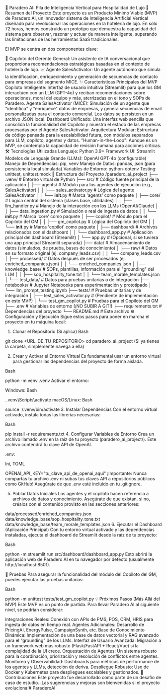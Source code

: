 🏨 Paradero AI: Pila de Inteligencia Vertical para Hospitalidad de Lujo
🚀 Resumen del Proyecto
Este proyecto es un Producto Mínimo Viable (MVP) de Paradero AI, un innovador sistema de Inteligencia Artificial Vertical diseñado para revolucionar las operaciones en la hotelería de lujo. En solo 72 horas, hemos construido un prototipo que demuestra la capacidad del sistema para observar, razonar y actuar de manera inteligente, superando las limitaciones de las herramientas SaaS tradicionales.

El MVP se centra en dos componentes clave:

🤖 Copiloto del Gerente General: Un asistente de IA conversacional que proporciona recomendaciones estratégicas basadas en el contexto de hotelería de lujo.
📈 Agente SalesActivator: Un agente autónomo que simula la identificación, enriquecimiento y generación de secuencias de contacto para empresas del segmento MICE.
✨ Características Principales del MVP
Copiloto Inteligente: Interfaz de usuario intuitiva (Streamlit) para que los GM interactúen con un LLM (GPT-4o) y reciban recomendaciones sobre operaciones, moral del equipo y más, aterrizadas en el tono y SOPs de Paradero.
Agente SalesActivator (MICE): Simulación de un agente que "identifica" y "enriquece" datos de empresas, y genera secuencias de email personalizadas para el contacto comercial. Los datos se persisten en un archivo JSON local.
Dashboard Unificado: Una interfaz web sencilla que consolida la funcionalidad del Copiloto y muestra el estado de las empresas procesadas por el Agente SalesActivator.
Arquitectura Modular: Estructura de código pensada para la escalabilidad futura, con módulos separados para LLM, copiloto, agentes y datos.
"Human-in-the-Loop": Aunque es un MVP, se contempla la capacidad de revisión humana para acciones críticas.
🛠️ Tecnologías Utilizadas
Lenguaje: Python 3.9+
Framework UI: Streamlit
Modelos de Lenguaje Grande (LLMs): OpenAI GPT-4o (configurable)
Manejo de Dependencias: pip, venv
Manejo de Datos: pandas, json (para persistencia local simulada)
Variables de Entorno: python-dotenv
Testing: unittest, unittest.mock
📂 Estructura del Proyecto
/paradero_ai_project
├── .venv/                      # Entorno virtual de Python
├── src/                        # Código fuente principal de la aplicación
│   ├── agents/                 # Módulo para los agentes de ejecución (e.g., SalesActivator)
│   │   ├── sales_activator.py  # Lógica del agente SalesActivator
│   │   └── __init__.py         # Marca 'agents' como paquete
│   ├── core/                   # Lógica central del sistema (clases base, utilidades)
│   │   ├── llm_handler.py      # Manejo de la interacción con los LLMs (OpenAI/Claude)
│   │   ├── data_ingestion.py   # Simulación o real de ingesta de datos
│   │   └── __init__.py         # Marca 'core' como paquete
│   ├── copilot/                # Módulo para el Copiloto del GM
│   │   ├── gm_copilot.py       # Lógica del Copiloto del GM
│   │   └── __init__.py         # Marca 'copilot' como paquete
│   ├── dashboard/              # Archivos relacionados con el dashboard
│   │   └── dashboard_app.py    # Aplicación principal del dashboard (Streamlit)
│   └── app.py                  # (Opcional, si se tuviera una app principal Streamlit separada)
├── data/                       # Almacenamiento de datos (simulados, de prueba, bases de conocimiento)
│   ├── raw/                    # Datos en su formato original (ej. company_leads.csv)
│   │   └── company_leads.csv
│   ├── processed/              # Datos después de ser procesados (ej. enriched_companies.json)
│   │   └── enriched_companies.json
│   ├── knowledge_base/         # SOPs, plantillas, información para el "grounding" del LLM
│   │   ├── sop_hospitality_tone.txt
│   │   └── team_morale_templates.json
│   └── test_data/              # Datos para pruebas unitarias o de integración
├── notebooks/                  # Jupyter Notebooks para experimentación y prototipado
│   └── llm_prompt_testing.ipynb
├── tests/                      # Pruebas unitarias y de integración
│   ├── test_sales_activator.py # (Pendiente de implementación en este MVP)
│   └── test_gm_copilot.py      # Pruebas para el Copiloto del GM
├── .env                        # Variables de entorno (¡NO SUBIR A GIT!)
├── requirements.txt            # Dependencias del proyecto
└── README.md                   # Este archivo
⚙️ Configuración y Ejecución
Sigue estos pasos para poner en marcha el proyecto en tu máquina local:

1. Clonar el Repositorio (Si aplica)
Bash

git clone <URL_DE_TU_REPOSITORIO>
cd paradero_ai_project
(Si ya tienes la carpeta, simplemente navega a ella)

2. Crear y Activar el Entorno Virtual
Es fundamental usar un entorno virtual para gestionar las dependencias del proyecto de forma aislada.

Bash

python -m venv .venv
Activar el entorno:

Windows:
Bash

.\.venv\Scripts\activate
macOS/Linux:
Bash

source ./.venv/bin/activate
3. Instalar Dependencias
Con el entorno virtual activado, instala todas las librerías necesarias:

Bash

pip install -r requirements.txt
4. Configurar Variables de Entorno
Crea un archivo llamado .env en la raíz de tu proyecto (paradero_ai_project/). Este archivo contendrá tu clave API de OpenAI.

.env:

Ini, TOML

OPENAI_API_KEY="tu_clave_api_de_openai_aqui"
¡Importante: Nunca compartas tu archivo .env ni subas tus claves API a repositorios públicos como GitHub! Asegúrate de que .env esté incluido en tu .gitignore.

5. Poblar Datos Iniciales
Los agentes y el copiloto hacen referencia a archivos de datos y conocimiento. Asegúrate de que existan, si no, créalos con el contenido provisto en las secciones anteriores:

data/processed/enriched_companies.json
data/knowledge_base/sop_hospitality_tone.txt
data/knowledge_base/team_morale_templates.json
6. Ejecutar el Dashboard (Aplicación Principal)
Con tu entorno virtual activado y las dependencias instaladas, ejecuta el dashboard de Streamlit desde la raíz de tu proyecto:

Bash

python -m streamlit run src/dashboard/dashboard_app.py
Esto abrirá la aplicación web de Paradero AI en tu navegador por defecto (usualmente http://localhost:8501).

🧪 Pruebas
Para asegurar la funcionalidad del módulo del Copiloto del GM, puedes ejecutar las pruebas unitarias:

Bash

python -m unittest tests/test_gm_copilot.py
💡 Próximos Pasos (Más Allá del MVP)
Este MVP es un punto de partida. Para llevar Paradero AI al siguiente nivel, se podrían considerar:

Integraciones Reales: Conexión con APIs de PMS, POS, CRM, HRIS para ingesta de datos en tiempo real.
Agentes Adicionales: Desarrollo de PricingAI, EnergyPulse, CampaignSynth, etc.
Base de Conocimiento Dinámica: Implementación de una base de datos vectorial y RAG avanzado para el "grounding" de los LLMs.
Interfaz de Usuario Avanzada: Migración a un framework web más robusto (Flask/FastAPI + React/Vue) si la complejidad de la UI crece.
Orquestación de Agentes: Un sistema robusto para la coordinación, priorización y resolución de conflictos entre agentes.
Monitoreo y Observabilidad: Dashboards para métricas de performance de los agentes y LLMs, detección de deriva.
Despliegue Robusto: Uso de Docker y Kubernetes para despliegues escalables y gestionados.
🤝 Contribuciones
Este proyecto fue desarrollado como parte de un desafío de caso de estudio. ¡Las sugerencias y mejoras son bienvenidas si el proyecto evoluciona!#   P a r a d e r o A I  
 